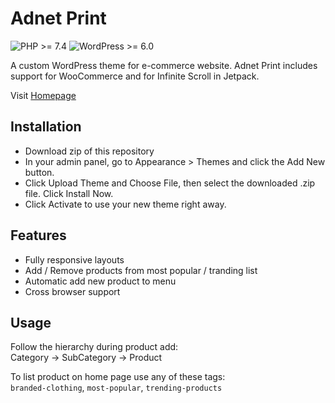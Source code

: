 
# Adnet Print

![PHP >= 7.4](https://img.shields.io/badge/PHP-%3E%3D7.4-blue)
![WordPress >= 6.0](https://img.shields.io/badge/WordPress-%3E%3D6.0-blue)

A custom WordPress theme for e-commerce website. Adnet Print includes support for WooCommerce and for Infinite Scroll in Jetpack.

Visit [Homepage](http://adnetprint.com/)




## Installation
* Download zip of this repository 
* In your admin panel, go to Appearance > Themes and click the Add New button.
* Click Upload Theme and Choose File, then select the downloaded .zip file. Click Install Now.
* Click Activate to use your new theme right away.
    

    
## Features

- Fully responsive layouts
- Add / Remove products from most popular / tranding list
- Automatic add new product to menu
- Cross browser support


## Usage

Follow the hierarchy during product add:\
Category -> SubCategory -> Product

To list product on home page use any of these tags:\
`branded-clothing`, `most-popular`, `trending-products`

